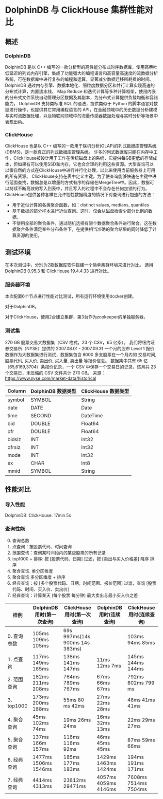 
# DolphinDB 与 ClickHouse 集群性能对比

## 概述

### DolphinDB

DolphinDB 是以 C++ 编写的一款分析型的高性能分布式时序数据库，使用高吞吐低延迟的列式内存引擎，集成了功能强大的编程语言和高容量高速度的流数据分析系统，可在数据库中进行复杂的编程和运算，显著减少数据迁移所耗费的时间。
DolphinDB 通过内存引擎、数据本地化、细粒度数据分区和并行计算实现高速的分布式计算，内置流水线、 Map Reduce 和迭代计算等多种计算框架，使用内嵌的分布式文件系统自动管理分区数据及其副本，为分布式计算提供负载均衡和容错能力。
DolphinDB 支持类标准 SQL 的语法，提供类似于 Python 的脚本语言对数据进行操作，也提供其它常用编程语言的 API，在金融领域中的历史数据分析建模与实时流数据处理，以及物联网领域中的海量传感器数据处理与实时分析等场景中表现出色。

### ClickHouse

ClickHouse 也是以 C++ 编写的一款用于联机分析(OLAP)的列式数据库管理系统(DBMS)，是一款真正的列式数据库管理系统。
许多的列式数据库只能在内存中工作，ClickHouse被设计用于工作在传统磁盘上的系统，它提供每GB更低的存储成本，但如果有可以使用SSD和内存，它也会合理的利用这些资源。大型查询可以以很自然的方式在ClickHouse中进行并行化处理，以此来使用当前服务器上可用的所有资源。
ClickHouse支持在表中定义主键。为了使查询能够快速在主键中进行范围查找，数据总是以增量的方式有序的存储在MergeTree中。因此，数据可以持续不断高效的写入到表中，并且写入的过程中不会存在任何加锁的行为。
ClickHouse提供各种各样在允许牺牲数据精度的情况下对查询进行加速的方法：
- 用于近似计算的各类聚合函数，如：distinct values, medians, quantiles
- 基于数据的部分样本进行近似查询。这时，仅会从磁盘检索少部分比例的数据。
- 不使用全部的聚合条件，通过随机选择有限个数据聚合条件进行聚合。这在数据聚合条件满足某些分布条件下，在提供相当准确的聚合结果的同时降低了计算资源的使用。

## 测试环境

在本次测试中，分别为2款数据库软件搭建一个简单集群环境来进行对比。
选用 DolphinDB 0.95.3 和 ClickHouse 19.4.4.33 进行对比。

### 服务器环境

<!-- 主机：DELL OptiPlex 7060
CPU：Intel Core i7-8700（6 核 12 线程 3.20 GHz）
内存：32 GB （8GB × 4, 2666 MHz）
硬盘：2T HDD （222 MB/s 读取；210 MB/s 写入）
OS：Ubuntu 16.04 LTS -->

本次配置6个节点进行性能对比测试，所有运行环境使用docker创建。

对于DolphinDB，

对于ClickHouse，使用2台建立集群，第3台作为zookeeper的单独服务器。

### 测试集

270 GB 股票交易大数据集（CSV 格式，23 个 CSV，65 亿条）。
我们将纽约证券交易所（NYSE）提供的 2007.08.01 - 2007.09.31 一个月的股市 Level 1 报价数据作为大数据集进行测试，数据集包含 8000 多支股票在一个月内的 交易时间, 股票代码, 买入价, 卖出价, 买入量, 卖出量 等报价信息。
数据集中共有 65 亿（65,6169,3704）条报价记录，一个 CSV 中保存一个交易日的记录，该月共 23 个交易日，未压缩的 CSV 文件共计 270 GB。 来源：https://www.nyse.com/market-data/historical

| Column | DolphinDB 数据类型 | ClickHouse 数据类型 |
| ------ | ------------------ | ------------------- |
| symbol | SYMBOL             | String              |
| date   | DATE               | Date                |
| time   | SECOND             | DateTime            |
| bid    | DOUBLE             | Float64             |
| ofr    | DOUBLE             | Float64             |
| bidsiz | INT                | Int32               |
| ofrsiz | INT                | Int32               |
| mode   | INT                | Int32               |
| ex     | CHAR               | Int8                |
| mmid   | SYMBOL             | String              |


## 性能对比


### 导入性能

DolphinDB: 
ClickHouse: 17min 5s


### 查询性能

0. 查询总数
1. 点查询：按股票代码、时间查询
2. 范围查询：查询某时间段内的某些股票的所有记录
3. top1000 + 排序: 按 [股票代码、日期] 过滤，按 [卖出与买入价格差] 降序 排序
4. 聚合查询. 单分区维度
5. 聚合查询.多分区维度 + 排序
6. 经典查询：按 [多个股票代码、日期，时间范围、报价范围] 过滤，查询 [股票代码、时间、买入价、卖出价]
7. 经典查询：计算某天 (每个股票 每分钟) 最大卖出与最小买入价之差


| 样例        | DolphinDB 用时(第一次查询) | ClickHouse 用时(第一次查询)    | DolphinDB 用时(连续查询) | ClickHouse 用时(连续查询) |
| ----------- | -------------------------- | ------------------------------ | ------------------------ | ------------------------- |
| 0. 查询总数 | 105ms  109ms  105ms        | 69s 997ms(14s 900ms 14s 383ms) |                          | 103ms  94ms  85ms         | 1049ms 1149ms 758ms |
| 1. 点查询   | 117ms  149ms  165ms        | 138ms  141ms  147ms            | 11ms  12ms  7ms          | 145ms  144ms  144ms       |
| 2. 范围查询 | 182ms  211ms  208ms        | 764ms  789ms  767ms            | 67ms  66ms  67ms         | 792ms  802ms  799 ms      |
| 3. top1000  | 173ms  200ms  188ms        | 55ms  80 ms  42ms              | 27ms  22ms  28ms         | 48ms  41ms  41ms          |
| 4. 聚合查询 | 45ms  102ms  74ms          | 19ms  26ms  24ms               | 16ms  32ms  13ms         | 22ms  29ms  27ms          |
| 5. 聚合查询 | 137ms  166m  157ms         | 116ms 118ms  92ms              | 46ms  45ms  45ms         | 87ms  59ms  66ms          |
| 6. 经典查询 | 1477ms  1506ms  1546ms     | 185ms  177ms  183ms            | 1429ms  1463ms  1424ms   | 194ms  191ms 171ms        |
| 7. 经典查询 | 4414ms  4313ms             | 23812ms  29471ms               | 4057ms 4059ms 4146ms     | 7608ms  7514ms  7504ms    |

